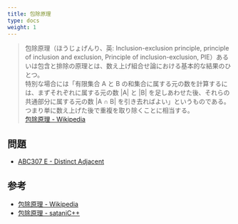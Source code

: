 ```yaml
---
title: 包除原理
type: docs
weight: 1
---
```


> 包除原理（ほうじょげんり、英: Inclusion-exclusion principle, principle of inclusion and exclusion, Principle of inclusion-exclusion, PIE）あるいは包含と排除の原理とは、数え上げ組合せ論における基本的な結果のひとつ。  
> 特別な場合には「有限集合 A と B の和集合に属する元の数を計算するには、まずそれぞれに属する元の数 |A| と |B| を足しあわせた後、それらの共通部分に属する元の数 |A ∩ B| を引き去ればよい」というものである。つまり単に数え上げた後で重複を取り除くことに相当する。  
> [包除原理 - Wikipedia](https://ja.wikipedia.org/wiki/%E5%8C%85%E9%99%A4%E5%8E%9F%E7%90%86)

## 問題

- [ABC307 E - Distinct Adjacent](https://atcoder.jp/contests/abc307/tasks/abc307_e)

## 参考

- [包除原理 - Wikipedia](https://ja.wikipedia.org/wiki/%E5%8C%85%E9%99%A4%E5%8E%9F%E7%90%86)
- [包除原理 - sataniC++](https://satanic0258.hatenablog.com/entry/2016/04/10/104524)
